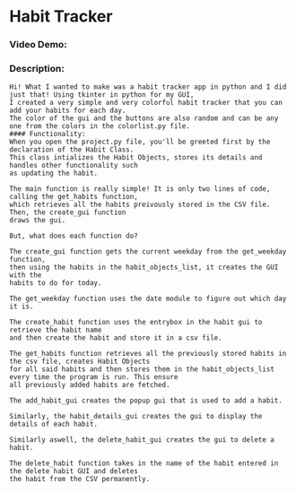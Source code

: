   # Habit Tracker
  ### Video Demo:  <URL HERE>
  ### Description:
    Hi! What I wanted to make was a habit tracker app in python and I did just that! Using tkinter in python for my GUI, 
    I created a very simple and very colorful habit tracker that you can add your habits for each day. 
    The color of the gui and the buttons are also random and can be any one from the colors in the colorlist.py file.
    #### Functionality:
    When you open the project.py file, you'll be greeted first by the declaration of the Habit Class. 
    This class intializes the Habit Objects, stores its details and handles other functionality such
    as updating the habit.

    The main function is really simple! It is only two lines of code, calling the get_habits function,
    which retrieves all the habits preivously stored in the CSV file. Then, the create_gui function
    draws the gui.

    But, what does each function do? 

    The create_gui function gets the current weekday from the get_weekday function,
    then using the habits in the habit_objects_list, it creates the GUI with the 
    habits to do for today.

    The get_weekday function uses the date module to figure out which day it is.

    The create_habit function uses the entrybox in the habit gui to retrieve the habit name
    and then create the habit and store it in a csv file.

    The get_habits function retrieves all the previously stored habits in the csv file, creates Habit Objects
    for all said habits and then stores them in the habit_objects_list every time the program is run. This ensure
    all previously added habits are fetched.

    The add_habit_gui creates the popup gui that is used to add a habit. 

    Similarly, the habit_details_gui creates the gui to display the details of each habit.

    Similarly aswell, the delete_habit_gui creates the gui to delete a habit.

    The delete_habit function takes in the name of the habit entered in the delete habit GUI and deletes
    the habit from the CSV permanently.
